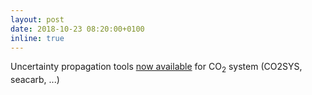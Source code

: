 ```yaml
---
layout: post
date: 2018-10-23 08:20:00+0100
inline: true
---
```


Uncertainty propagation tools [now available](blog/2018/uncertainty) for CO<sub>2</sub> system (CO2SYS, seacarb, ...)
